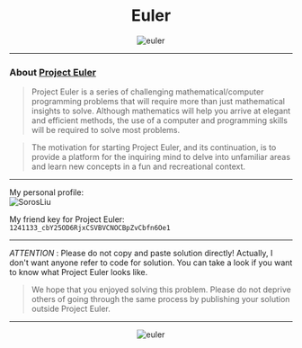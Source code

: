 <h1 align="center">Euler</h1>

<p align="center">
  <img src="https://projecteuler.net/images/euler_portrait.png" alt="euler" />
</p>

---
### About [Project Euler](https://projecteuler.net/)

> Project Euler is a series of challenging mathematical/computer programming problems that will require more than just mathematical insights to solve. Although mathematics will help you arrive at elegant and efficient methods, the use of a computer and programming skills will be required to solve most problems.

> The motivation for starting Project Euler, and its continuation, is to provide a platform for the inquiring mind to delve into unfamiliar areas and learn new concepts in a fun and recreational context.

---

My personal profile:  
![SorosLiu](https://projecteuler.net/profile/SorosLiu.png)

My friend key for Project Euler:   
`1241133_cbY25OD6RjxCSVBVCNOCBpZvCbfn6Oe1`

---

*ATTENTION* : Please do not copy and paste solution directly! Actually, I don't want anyone refer to code for solution. You can take a look if you want to know what Project Euler looks like.

> We hope that you enjoyed solving this problem. Please do not deprive others of going through the same process by publishing your solution outside Project Euler.

---

<p align="center">
  <img src="https://projecteuler.net/images/euler_portrait2.png" alt="euler" />
</p>